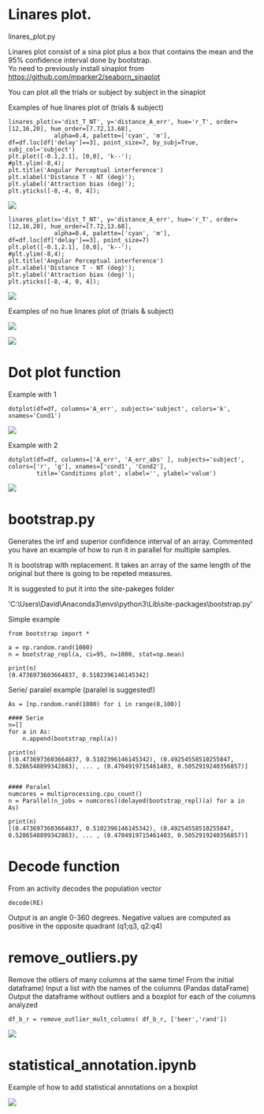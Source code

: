 
# Linares plot.  
linares_plot.py    

Linares plot consist of a sina plot plus a box that contains the mean and the 95% confidence interval done by bootstrap.  
Yo need to previously install sinaplot from https://github.com/mparker2/seaborn_sinaplot  

You can plot all the trials or subject by subject in the sinaplot

Examples of hue linares plot of (trials & subject)

```
linares_plot(x='dist_T_NT', y='distance_A_err', hue='r_T', order=[12,16,20], hue_order=[7.72,13.68],
             alpha=0.4, palette=['cyan', 'm'], df=df.loc[df['delay']==3], point_size=7, by_subj=True, subj_col='subject')
plt.plot([-0.1,2.1], [0,0], 'k--');
#plt.ylim(-8,4);
plt.title('Angular Perceptual interference')
plt.xlabel('Distance T - NT (deg)');
plt.ylabel('Attraction bias (deg)');
plt.yticks([-8,-4, 0, 4]);

```
![](https://github.com/davidbestue/funciones/blob/master/imgs/linares_hue_subj.png)


```
linares_plot(x='dist_T_NT', y='distance_A_err', hue='r_T', order=[12,16,20], hue_order=[7.72,13.68],
             alpha=0.4, palette=['cyan', 'm'], df=df.loc[df['delay']==3], point_size=7)
plt.plot([-0.1,2.1], [0,0], 'k--');
#plt.ylim(-8,4);
plt.title('Angular Perceptual interference')
plt.xlabel('Distance T - NT (deg)');
plt.ylabel('Attraction bias (deg)');
plt.yticks([-8,-4, 0, 4]);

```

![](https://github.com/davidbestue/funciones/blob/master/imgs/linares_hue_all.png)


Examples of no hue linares plot of (trials & subject)

![](https://github.com/davidbestue/funciones/blob/master/imgs/linares_subj.png)

![](https://github.com/davidbestue/funciones/blob/master/imgs/linares_all.png)



# Dot plot function

Example with 1

```
dotplot(df=df, columns='A_err', subjects='subject', colors='k', xnames='Cond1')
```

![](https://github.com/davidbestue/funciones/blob/master/imgs/download%20(1).png)





Example with 2

```
dotplot(df=df, columns=['A_err', 'A_err_abs' ], subjects='subject', colors=['r', 'g'], xnames=['cond1', 'Cond2'],
        title='Conditions plot', xlabel='', ylabel='value')
```


![](https://raw.githubusercontent.com/davidbestue/funciones/master/imgs/download.png)


# bootstrap.py

Generates the inf and superior confidence interval of an array. 
Commented you have an example of how to run it in parallel for multiple samples.

It is bootstrap with replacement. It takes an array of the same length of the original but there is going to be repeted measures.

It is suggested to put it into the site-pakeges folder

'C:\Users\David\Anaconda3\envs\python3\Lib\site-packages\bootstrap.py'


Simple example
```
from bootstrap import *

a = np.random.rand(1000)
n = bootstrap_repl(a, ci=95, n=1000, stat=np.mean)

print(n)
(0.4736973603664837, 0.5102396146145342)
```


Serie/ paralel example (paralel is suggested!)
```
As = [np.random.rand(1000) for i in range(0,100)]

#### Serie
n=[]
for a in As:
    n.append(bootstrap_repl(a))

print(n)
[(0.4736973603664837, 0.5102396146145342), (0.49254558510255847, 0.5286548899342883), ... , (0.4704919715461403, 0.5052919240356857)]


#### Paralel
numcores = multiprocessing.cpu_count()
n = Parallel(n_jobs = numcores)(delayed(bootstrap_repl)(a) for a in As)

print(n)
[(0.4736973603664837, 0.5102396146145342), (0.49254558510255847, 0.5286548899342883), ... , (0.4704919715461403, 0.5052919240356857)]
```

# Decode function

From an activity decodes the population vector

```
decode(RE)
```

Output is an angle 0-360 degrees. Negative values are computed as positive in the opposite quadrant (q1;q3, q2:q4)


# remove_outliers.py

Remove the otliers of many columns at the same time! From the initial dataframe)
Input a list with the names of the columns (Pandas dataFrame)
Output the dataframe without outliers and a boxplot for each of the columns analyzed


```
df_b_r = remove_outlier_mult_columns( df_b_r, ['beer','rand'])
```

![](https://github.com/davidbestue/funciones/blob/master/imgs/img_outliers.png)  


# statistical_annotation.ipynb  

Example of how to add statistical annotations on a boxplot

![](https://github.com/davidbestue/funciones/blob/master/imgs/stat_anot.png)    







